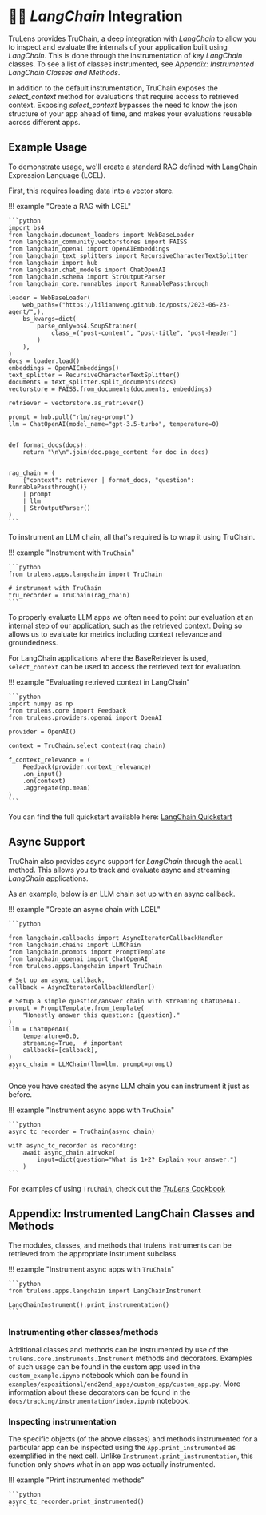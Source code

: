 # 🦜️🔗 _LangChain_ Integration

TruLens provides TruChain, a deep integration with _LangChain_ to allow you to
inspect and evaluate the internals of your application built using _LangChain_.
This is done through the instrumentation of key _LangChain_ classes. To see a list
of classes instrumented, see *Appendix: Instrumented _LangChain_ Classes and
Methods*.

In addition to the default instrumentation, TruChain exposes the
*select_context* method for evaluations that require access to retrieved
context. Exposing *select_context* bypasses the need to know the json structure
of your app ahead of time, and makes your evaluations reusable across different
apps.

## Example Usage

To demonstrate usage, we'll create a standard RAG defined with LangChain Expression Language (LCEL).

First, this requires loading data into a vector store.

!!! example "Create a RAG with LCEL"

    ```python
    import bs4
    from langchain.document_loaders import WebBaseLoader
    from langchain_community.vectorstores import FAISS
    from langchain_openai import OpenAIEmbeddings
    from langchain_text_splitters import RecursiveCharacterTextSplitter
    from langchain import hub
    from langchain.chat_models import ChatOpenAI
    from langchain.schema import StrOutputParser
    from langchain_core.runnables import RunnablePassthrough

    loader = WebBaseLoader(
        web_paths=("https://lilianweng.github.io/posts/2023-06-23-agent/",),
        bs_kwargs=dict(
            parse_only=bs4.SoupStrainer(
                class_=("post-content", "post-title", "post-header")
            )
        ),
    )
    docs = loader.load()
    embeddings = OpenAIEmbeddings()
    text_splitter = RecursiveCharacterTextSplitter()
    documents = text_splitter.split_documents(docs)
    vectorstore = FAISS.from_documents(documents, embeddings)

    retriever = vectorstore.as_retriever()

    prompt = hub.pull("rlm/rag-prompt")
    llm = ChatOpenAI(model_name="gpt-3.5-turbo", temperature=0)


    def format_docs(docs):
        return "\n\n".join(doc.page_content for doc in docs)


    rag_chain = (
        {"context": retriever | format_docs, "question": RunnablePassthrough()}
        | prompt
        | llm
        | StrOutputParser()
    )
    ```

To instrument an LLM chain, all that's required is to wrap it using TruChain.

!!! example "Instrument with `TruChain`"

    ```python
    from trulens.apps.langchain import TruChain

    # instrument with TruChain
    tru_recorder = TruChain(rag_chain)
    ```

To properly evaluate LLM apps we often need to point our evaluation at an
internal step of our application, such as the retrieved context. Doing so allows
us to evaluate for metrics including context relevance and groundedness.

For LangChain applications where the BaseRetriever is used, `select_context` can
be used to access the retrieved text for evaluation.

!!! example "Evaluating retrieved context in LangChain"

    ```python
    import numpy as np
    from trulens.core import Feedback
    from trulens.providers.openai import OpenAI

    provider = OpenAI()

    context = TruChain.select_context(rag_chain)

    f_context_relevance = (
        Feedback(provider.context_relevance)
        .on_input()
        .on(context)
        .aggregate(np.mean)
    )
    ```

You can find the full quickstart available here: [LangChain Quickstart](../../getting_started/quickstarts/langchain_quickstart.ipynb)

## Async Support

TruChain also provides async support for _LangChain_ through the `acall` method. This allows you to track and evaluate async and streaming _LangChain_ applications.

As an example, below is an LLM chain set up with an async callback.

!!! example "Create an async chain with LCEL"

    ```python

    from langchain.callbacks import AsyncIteratorCallbackHandler
    from langchain.chains import LLMChain
    from langchain.prompts import PromptTemplate
    from langchain_openai import ChatOpenAI
    from trulens.apps.langchain import TruChain

    # Set up an async callback.
    callback = AsyncIteratorCallbackHandler()

    # Setup a simple question/answer chain with streaming ChatOpenAI.
    prompt = PromptTemplate.from_template(
        "Honestly answer this question: {question}."
    )
    llm = ChatOpenAI(
        temperature=0.0,
        streaming=True,  # important
        callbacks=[callback],
    )
    async_chain = LLMChain(llm=llm, prompt=prompt)
    ```

Once you have created the async LLM chain you can instrument it just as before.

!!! example "Instrument async apps with `TruChain`"

    ```python
    async_tc_recorder = TruChain(async_chain)

    with async_tc_recorder as recording:
        await async_chain.ainvoke(
            input=dict(question="What is 1+2? Explain your answer.")
        )
    ```

For examples of using `TruChain`, check out the [_TruLens_ Cookbook](../../cookbook/index.md)

## Appendix: Instrumented LangChain Classes and Methods

The modules, classes, and methods that trulens instruments can be retrieved from
the appropriate Instrument subclass.

!!! example "Instrument async apps with `TruChain`"

    ```python
    from trulens.apps.langchain import LangChainInstrument

    LangChainInstrument().print_instrumentation()
    ```

### Instrumenting other classes/methods

Additional classes and methods can be instrumented by use of the
`trulens.core.instruments.Instrument` methods and decorators. Examples of
such usage can be found in the custom app used in the `custom_example.ipynb`
notebook which can be found in
`examples/expositional/end2end_apps/custom_app/custom_app.py`. More
information about these decorators can be found in the
`docs/tracking/instrumentation/index.ipynb` notebook.

### Inspecting instrumentation

The specific objects (of the above classes) and methods instrumented for a
particular app can be inspected using the `App.print_instrumented` as
exemplified in the next cell. Unlike `Instrument.print_instrumentation`, this
function only shows what in an app was actually instrumented.

!!! example "Print instrumented methods"

    ```python
    async_tc_recorder.print_instrumented()
    ```
